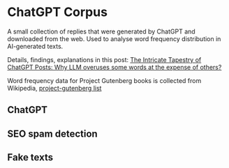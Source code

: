 # ChatGPT Corpus

A small collection of replies that were generated by ChatGPT and downloaded from the web. Used to analyse word frequency distribution in AI-generated texts. 

Details, findings, explanations in this post: [The Intricate Tapestry of ChatGPT Posts: Why LLM overuses some words at the expense of others?](https://textvisualization.app/blog/intricate-tapesty-of-chatgpt-texts/)

Word frequency data for Project Gutenberg books is collected from Wikipedia, [project-gutenberg list](https://en.wiktionary.org/wiki/Wiktionary:Frequency_lists/English/Project_Gutenberg)

## ChatGPT
## SEO spam detection
## Fake texts
